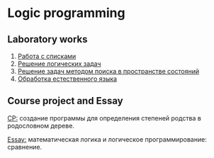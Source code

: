 # Logic programming
## Laboratory works
1. [Работа с списками](/lab_01/REPORT.md)
2. [Решение логических задач](/lab_02/REPORT.md)
3. [Решение задач методом поиска в пространстве состояний](/lab_03/REPORT.md)
4. [Обработка естественного языка](/lab_04/REPORT.md)


## Course project and Essay
[CP:](/cp/REPORT.md) создание программы для определения степеней родства в родословном дереве.

[Essay:](/cp/Essay.md) математическая логика и логическое программирование: сравнение.

